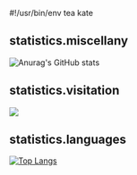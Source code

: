 #!/usr/bin/env tea kate

<!DOCTYPE html>
<html lang="en">
  <head>
    <meta charset="UTF-8">
    <meta name="viewport" content="width=device-width, initial-scale=1.0">
    <meta http-equiv="X-UA-Compatible" content="ie=edge">
    <link rel="stylesheet" href="style.css">
  </head>
</html>

statistics.miscellany
----
![Anurag's GitHub stats](https://github-readme-stats.vercel.app/api?username=rokejulianlockhart&show_icons=true&theme=transparent)

statistics.visitation
----
[![](https://visitcount.itsvg.in/api?id=rokejulianlockhart&label=Profile%20Views&color=12&icon=0)](https://visitcount.itsvg.in)

statistics.languages
----
[![Top Langs](https://github-readme-stats.vercel.app/api/top-langs/?username=rokejulianlockhart&langs_count=10&theme=transparent)](https://github.com/anuraghazra/github-readme-stats)
